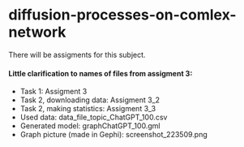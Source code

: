 # diffusion-processes-on-comlex-network

There will be assigments for this subject.

#### Little clarification to names of files from assigment 3:
* Task 1: Assigment 3
* Task 2, downloading data: Assigment 3_2
* Task 2, making statistics: Assigment 3_3
* Used data: data_file_topic_ChatGPT_100.csv
* Generated model: graphChatGPT_100.gml
* Graph picture (made in Gephi): screenshot_223509.png

